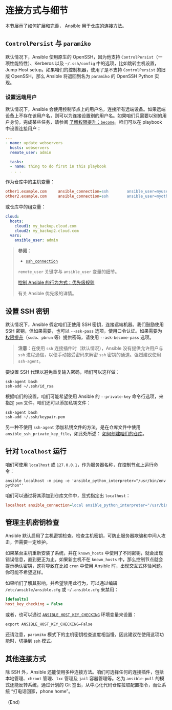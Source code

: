 # 连接方式与细节

本节展示了如何扩展和完善， Ansible 用于仓库的连接方法。


## `ControlPersist` 与 `paramiko`

默认情况下，Ansible 使用原生的 OpenSSH，因为他支持 `ControlPersist`（一项性能特性）、Kerberos 以及 `~/.ssh/config` 中的选项，比如跳转主机设置，Jump Host setup。如果咱们的控制机器，使用了是不支持 `ControlPersist` 的旧版 OpenSSH，那么 Ansible 将退回到名为 `paramiko` 的 OpenSSH Python 实现。


### 设置远端用户

默认情况下，Ansible 会使用控制节点上的用户名，连接所有远端设备。如果远端设备上不存在该用户名，则可以为连接设置别的用户名。如果咱们只需要以别的用户身份，完成某些任务，请参阅 [了解权限提升：`become`](playbooks.md)。咱们可以在 playbook 中设置连接用户：


```yaml
---
- name: update webservers
  hosts: webservers
  remote_user: admin

  tasks:
  - name: thing to do first in this playbook
  . . .
```

作为仓库中的主机变量：

```ini
other1.example.com     ansible_connection=ssh        ansible_user=myuser
other2.example.com     ansible_connection=ssh        ansible_user=myotheruser
```

或仓库中的组变量：


```yaml
cloud:
  hosts:
    cloud1: my_backup.cloud.com
    cloud2: my_backup2.cloud.com
  vars:
    ansible_user: admin
```

> **参阅**：
>
> - [`ssh_connection`](../collections/ansible_builtin.md)
>
> `remote_user` 关键字与 `ansible_user` 变量的细节。
>
> [控制 Ansible 的行为方式：优先级规则](../refs/precedence.md)
>
> 有关 Ansible 优先级的详情。


## 设置 SSH 密钥


默认情况下，Ansible 假定咱们正使用 SSH 密钥，连接远端机器。我们鼓励使用 SSH 密钥，但如果需要，也可以 `--ask-pass` 选项，使用口令认证。如果需要为 [权限提升](playbooks.md)（`sudo`、`pbrun` 等）提供密码，请使用 `--ask-become-pass` 选项。


> **注意**：在使用 `ssh` 连接插件时（默认情况），Ansible 没有提供允许用户与 `ssh` 进程通信，以便手动接受密码来解密 `ssh` 密钥的通道。强烈建议使用 `ssh-agent`。


要设置 SSH 代理以避免重复输入密码，咱们可以这样做：

```console
ssh-agent bash
ssh-add ~/.ssh/id_rsa
```

根据咱们的设置，咱们可能希望使用 Ansible 的 `--private-key` 命令行选项，来指定 `pem` 文件。咱们还可以添加私钥文件：

```console
ssh-agent bash
ssh-add ~/.ssh/keypair.pem
```

另一种不使用 `ssh-agent` 添加私钥文件的方法，是在仓库文件中使用 `ansible_ssh_private_key_file`，如此处所述： [如何创建咱们的仓库](inventories_building.md#ansible_ssh_private_key_file)。


## 针对 `localhost` 运行


咱们可使用 `localhost` 或 `127.0.0.1`，作为服务器名称，在控制节点上运行命令：


```console
ansible localhost -m ping -e 'ansible_python_interpreter="/usr/bin/env python"'
```

咱们可以通过将其添加到仓库文件中，显式指定出 `localhost`：


```ini
localhost ansible_connection=local ansible_python_interpreter="/usr/bin/env python"
```


## 管理主机密钥检查


Ansible 默认启用了主机密钥检查。检查主机密钥，可防止服务器欺骗和中间人攻击，但需要一定维护。


如果某台主机重新安装了系统，并在 `known_hosts` 中使用了不同密钥，就会出现错误信息，直到更正为止。如果新主机不在 `known_hosts` 中，那么控制节点就会提示确认密钥，这将导致在比如 `cron` 中使用 Ansible 时，出现交互式体验问题。你可能不希望这样。


如果咱们了解其影响，并希望禁用此行为，可以通过编辑 `/etc/ansible/ansible.cfg` 或 `~/.ansible.cfg` 来禁用：


```ini
[defaults]
host_key_checking = False
```

或者，也可以通过 [`ANSIBLE_HOST_KEY_CHECKING`](../refs/config.md) 环境变量来设置：


```console
export ANSIBLE_HOST_KEY_CHECKING=False
```


还请注意，`paramiko` 模式下的主机密钥检查速度相当慢，因此建议在使用这项功能时，切换到 `ssh` 模式。



## 其他连接方式


除 SSH 外，Ansible 还能使用多种连接方法。咱们可选择任何的连接插件，包括本地管理、`chroot` 管理、`lxc` 管理及 `jail` 容器管理等。名为 `ansible-pull` 的模式还能反转系统，通过计划的 Git 签出，从中心化代码仓库拉取配置指令，而让系统 “打电话回家，phone home”。


（End）


